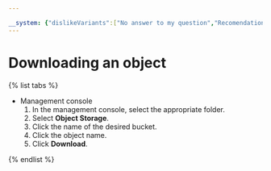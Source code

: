 ```yaml
---

__system: {"dislikeVariants":["No answer to my question","Recomendations didn't help","The content doesn't match title","Other"]}
---
```

# Downloading an object

{% list tabs %}

- Management console
  1. In the management console, select the appropriate folder.
  1. Select **Object Storage**.
  1. Click the name of the desired bucket.
  1. Click the object name.
  1. Click **Download**.

{% endlist %}

